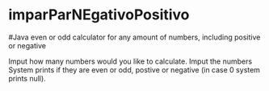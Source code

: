 # imparParNEgativoPositivo
#Java even or odd calculator for any amount of numbers, including positive or negative

Imput how many numbers would you like to calculate.
Imput the numbers 
System prints if they are even or odd, postive or negative (in case 0 system prints null).
